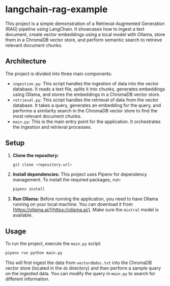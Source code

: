 # langchain-rag-example

This project is a simple demonstration of a Retrieval-Augmented Generation (RAG) pipeline using LangChain. It showcases how to ingest a text document, create vector embeddings using a local model with Ollama, store them in a ChromaDB vector store, and perform semantic search to retrieve relevant document chunks.

## Architecture

The project is divided into three main components:

*   `ingestion.py`: This script handles the ingestion of data into the vector database. It reads a text file, splits it into chunks, generates embeddings using Ollama, and stores the embeddings in a ChromaDB vector store.
*   `retrieval.py`: This script handles the retrieval of data from the vector database. It takes a query, generates an embedding for the query, and performs a similarity search in the ChromaDB vector store to find the most relevant document chunks.
*   `main.py`: This is the main entry point for the application. It orchestrates the ingestion and retrieval processes.

## Setup

1.  **Clone the repository:**
    ```bash
    git clone <repository-url>
    ```
2.  **Install dependencies:**
    This project uses Pipenv for dependency management. To install the required packages, run:
    ```bash
    pipenv install
    ```
3.  **Run Ollama:**
    Before running the application, you need to have Ollama running on your local machine. You can download it from [https://ollama.ai/](https://ollama.ai/). Make sure the `mistral` model is available.

## Usage

To run the project, execute the `main.py` script:

```bash
pipenv run python main.py
```

This will first ingest the data from `vectordbdoc.txt` into the ChromaDB vector store (located in the `db` directory) and then perform a sample query on the ingested data. You can modify the query in `main.py` to search for different information.